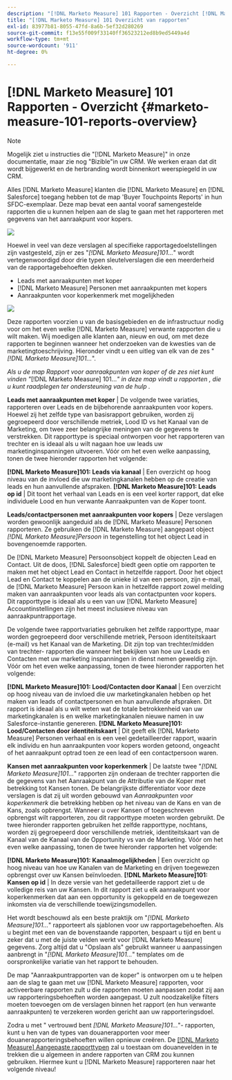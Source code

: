 ```yaml
---
description: "[!DNL Marketo Measure] 101 Rapporten - Overzicht [!DNL Marketo Measure] - Productdocumentatie"
title: "[!DNL Marketo Measure] 101 Overzicht van rapporten"
exl-id: 83977b81-8055-47fd-8a6b-5ef32d280269
source-git-commit: f13e55f009f33140ff36523212ed8b9ed5449a4d
workflow-type: tm+mt
source-wordcount: '911'
ht-degree: 0%

---
```


# [!DNL Marketo Measure] 101 Rapporten - Overzicht {#marketo-measure-101-reports-overview}

>[!NOTE]
>
>Mogelijk ziet u instructies die &quot;[!DNL Marketo Measure]&quot; in onze documentatie, maar zie nog &quot;Bizible&quot;in uw CRM. We werken eraan dat dit wordt bijgewerkt en de herbranding wordt binnenkort weerspiegeld in uw CRM.

Alles [!DNL Marketo Measure] klanten die [!DNL Marketo Measure] en [!DNL Salesforce] toegang hebben tot de map &#39;Buyer Touchpoints Reports&#39; in hun SFDC-exemplaar. Deze map bevat een aantal vooraf samengestelde rapporten die u kunnen helpen aan de slag te gaan met het rapporteren met gegevens van het aanraakpunt voor kopers.

![](assets/bizible-101-reports-overview-1.png)

Hoewel in veel van deze verslagen al specifieke rapportagedoelstellingen zijn vastgesteld, zijn er zes &quot;_[!DNL Marketo Measure]101..._&quot; wordt vertegenwoordigd door drie typen sleutelverslagen die een meerderheid van de rapportagebehoeften dekken.

* Leads met aanraakpunten met koper
* [!DNL Marketo Measure] Personen met aanraakpunten met kopers
* Aanraakpunten voor koperkenmerk met mogelijkheden

![](assets/bizible-101-reports-overview-2.png)

Deze rapporten voorzien u van de basisgebieden en de infrastructuur nodig voor om het even welke [!DNL Marketo Measure] verwante rapporten die u wilt maken. Wij moedigen alle klanten aan, nieuw en oud, om met deze rapporten te beginnen wanneer het onderzoeken van de kwesties van de marketingtoeschrijving. Hieronder vindt u een uitleg van elk van de zes &quot;_[!DNL Marketo Measure]101..._&quot;.

_Als u de map Rapport voor aanraakpunten van koper of de zes niet kunt vinden &quot;_[!DNL Marketo Measure] 101..._&quot; in deze map vindt u rapporten , die u kunt raadplegen ter ondersteuning van de hulp ._

**Leads met aanraakpunten met koper** | De volgende twee variaties, rapporteren over Leads en de bijbehorende aanraakpunten voor kopers. Hoewel zij het zelfde type van basisrapport gebruiken, worden zij gegroepeerd door verschillende metriek, Lood ID vs het Kanaal van de Marketing, om twee zeer belangrijke meningen van de gegevens te verstrekken. Dit rapporttype is speciaal ontworpen voor het rapporteren van trechter en is ideaal als u wilt nagaan hoe uw leads uw marketinginspanningen uitvoeren. Vóór om het even welke aanpassing, tonen de twee hieronder rapporten het volgende:

**[!DNL Marketo Measure]101: Leads via kanaal** | Een overzicht op hoog niveau van de invloed die uw marketingkanalen hebben op de creatie van leads en hun aanvullende afspraken.
**[!DNL Marketo Measure]101: Leads op id** | Dit toont het verhaal van Leads en is een veel korter rapport, dat elke individuele Lood en hun verwante Aanraakpunten van de Koper toont.

**Leads/contactpersonen met aanraakpunten voor kopers** | Deze verslagen worden gewoonlijk aangeduid als de [!DNL Marketo Measure] Personen rapporteren. Ze gebruiken de [!DNL Marketo Measure] aangepast object _[!DNL Marketo Measure]Persoon_ in tegenstelling tot het object Lead in bovengenoemde rapporten.

De [!DNL Marketo Measure] Persoonsobject koppelt de objecten Lead en Contact. Uit de doos, [!DNL Salesforce] biedt geen optie om rapporten te maken met het object Lead en Contact in hetzelfde rapport. Door het object Lead en Contact te koppelen aan de unieke id van een persoon, zijn e-mail, de [!DNL Marketo Measure] Persoon kan in hetzelfde rapport zowel melding maken van aanraakpunten voor leads als van contactpunten voor kopers. Dit rapporttype is ideaal als u een van uw [!DNL Marketo Measure] Accountinstellingen zijn het meest inclusieve niveau van aanraakpuntrapportage.

De volgende twee rapportvariaties gebruiken het zelfde rapporttype, maar worden gegroepeerd door verschillende metriek, Persoon identiteitskaart (e-mail) vs het Kanaal van de Marketing. Dit zijn top van trechter/midden van trechter- rapporten die wanneer het bekijken van hoe uw Leads en Contacten met uw marketing inspanningen in dienst nemen geweldig zijn. Vóór om het even welke aanpassing, tonen de twee hieronder rapporten het volgende:

**[!DNL Marketo Measure]101: Lood/Contacten door Kanaal** | Een overzicht op hoog niveau van de invloed die uw marketingkanalen hebben op het maken van leads of contactpersonen en hun aanvullende afspraken. Dit rapport is ideaal als u wilt weten wat de totale betrokkenheid van uw marketingkanalen is en welke marketingkanalen nieuwe namen in uw Salesforce-instantie genereren.
**[!DNL Marketo Measure]101: Lood/Contacten door identiteitskaart** | Dit geeft elk [!DNL Marketo Measure] Personen verhaal en is een veel gedetailleerder rapport, waarin elk individu en hun aanraakpunten voor kopers worden getoond, ongeacht of het aanraakpunt optrad toen ze een lead of een contactpersoon waren.

**Kansen met aanraakpunten voor koperkenmerk** | De laatste twee &quot;_[!DNL Marketo Measure]101..._&quot; rapporten zijn onderaan de trechter rapporten die de gegevens van het Aanraakpunt van de Attributie van de Koper met betrekking tot Kansen tonen. De belangrijkste differentiator voor deze verslagen is dat zij uit worden gebouwd van _Aanraakpunten voor koperkenmerk_ die betrekking hebben op het niveau van de Kans en van de Kans, zoals opbrengst. Wanneer u over Kansen of toegeschreven opbrengst wilt rapporteren, zou dit rapporttype moeten worden gebruikt. De twee hieronder rapporten gebruiken het zelfde rapporttype, nochtans, worden zij gegroepeerd door verschillende metriek, identiteitskaart van de Kanaal van de Kanaal van de Opportunity vs van de Marketing. Vóór om het even welke aanpassing, tonen de twee hieronder rapporten het volgende:

**[!DNL Marketo Measure]101: Kanaalmogelijkheden** | Een overzicht op hoog niveau van hoe uw Kanalen van de Marketing en drijven toegewezen opbrengst over uw Kansen beïnvloeden.
**[!DNL Marketo Measure]101: Kansen op id** | In deze versie van het gedetailleerde rapport ziet u de volledige reis van uw Kansen. In dit rapport ziet u elk aanraakpunt voor koperkenmerken dat aan een opportunity is gekoppeld en de toegewezen inkomsten via de verschillende toewijzingsmodellen.

Het wordt beschouwd als een beste praktijk om &quot;_[!DNL Marketo Measure]101..._&quot; rapporteert als sjablonen voor uw rapportagebehoeften. Als u begint met een van de bovenstaande rapporten, bespaart u tijd en bent u zeker dat u met de juiste velden werkt voor [!DNL Marketo Measure] gegevens. Zorg altijd dat u &quot;Opslaan als&quot; gebruikt wanneer u aanpassingen aanbrengt in &quot;_[!DNL Marketo Measure]101..._&quot; templates om de oorspronkelijke variatie van het rapport te behouden.

De map &quot;Aanraakpuntrapporten van de koper&quot; is ontworpen om u te helpen aan de slag te gaan met uw [!DNL Marketo Measure] rapporten, voor activeerbare rapporten zult u die rapporten moeten aanpassen zodat zij aan uw rapporteringsbehoeften worden aangepast. U zult noodzakelijke filters moeten toevoegen om de verslagen binnen het rapport (en hun verwante aanraakpunten) te verzekeren worden gericht aan uw rapporteringsdoel.

Zodra u met &quot; vertrouwd bent _[!DNL Marketo Measure]101..._&quot;- rapporten, kunt u hen van de types van douanerapporten voor meer douanerapporteringsbehoeften willen opnieuw creëren. De [[!DNL Marketo Measure] Aangepaste rapporttypen](/help/marketo-measure-salesforce-reporting/new-report-types/creating-custom-marketo-measure-report-types.md) zal u toestaan om douanevelden in te trekken die u algemeen in andere rapporten van CRM zou kunnen gebruiken. Hiermee kunt u [!DNL Marketo Measure] rapporteren naar het volgende niveau!

